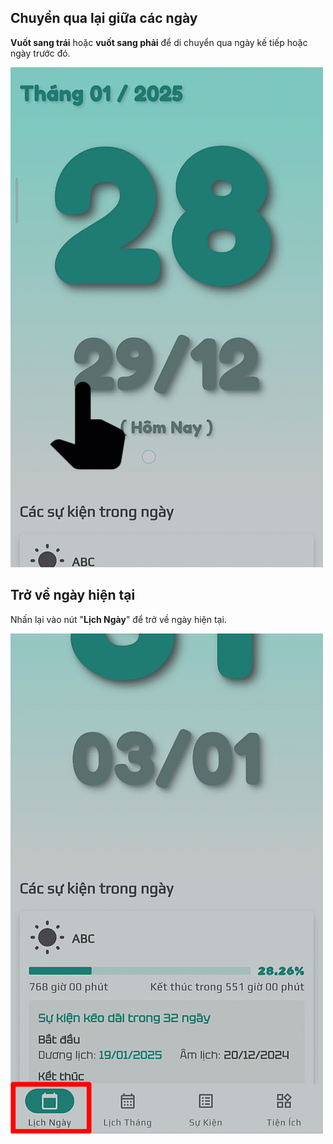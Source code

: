 ## Chuyển qua lại giữa các ngày

__Vuốt sang trái__ hoặc __vuốt sang phải__ để di chuyển qua ngày kế tiếp hoặc ngày trước đó.

![Chuyển sang ngày khác](images/daily.gif)

## Trở về ngày hiện tại

Nhấn lại vào nút "__Lịch Ngày__" để trở về ngày hiện tại.

![Trở về ngày hiện tại](images/today.gif)
